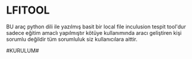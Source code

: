 # LFITOOL
BU araç python dili ile yazılmış basit bir local file inculusion tespit tool'dur 
sadece eğitim amaclı yapılmıştır kötüye kullanımında aracı geliştiren kişi sorumlu değildir tüm sorumluluk siz kullanıcılara aittir.

#KURULUM#
